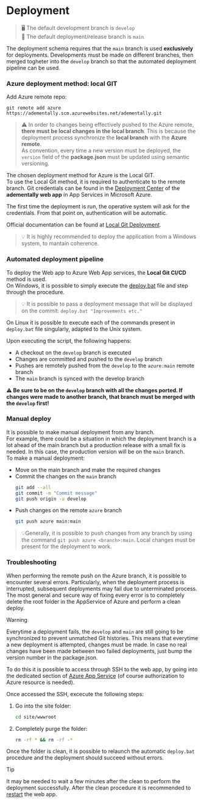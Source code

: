 # Deployment

> 🖥️ The default development branch is `develop`  
> 🚀 The default deployment/release branch is `main`

The deployment schema requires that the `main` branch is used **exclusively** for deployments. Developments must be made on different branches, then merged togheter into the `develop` branch so that the automated deployment pipeline can be used.

### Azure deployment method: local GIT

Add Azure remote repo:

```
git remote add azure https://adementally.scm.azurewebsites.net/adementally.git
```

> ⚠️ In order to changes being effectively pushed to the Azure remote, **there must be local changes in the local branch**. This is because the deployment process synchronize the **local branch** with the **Azure remote**.  
> As convention, every time a new version must be deployed, the `version` field of the **package.json** must be updated using semantic versioning.

The chosen deployment method for Azure is the Local GIT.  
To use the Local Git method, it is required to authenticate to the remote branch. Git credentials can be found in the [Deployment Center](https://portal.azure.com/#@innodemia2.onmicrosoft.com/resource/subscriptions/a735aa69-1c67-402a-aebc-e1ebcf017780/resourceGroups/adementally/providers/Microsoft.Web/sites/adementally/vstscd) of the **adementally web app** in App Services in Microsoft Azure.

The first time the deployment is run, the operative system will ask for the credentials. From that point on, authentication will be automatic.

Official documentation can be found at [Local Git Deployment](https://learn.microsoft.com/en-us/azure/app-service/deploy-local-git).

> 💡 It is highly recommended to deploy the application from a Windows system, to mantain coherence.

### Automated deployment pipeline

To deploy the Web app to Azure Web App services, the **Local Git CI/CD** method is used.  
On Windows, it is possible to simply execute the [deploy.bat](/deploy.bat) file and step through the procedure.

> 💡 It is possible to pass a deployment message that will be displayed on the commit: `deploy.bat "Improvements etc."`

On Linux it is possible to execute each of the commands present in `deploy.bat` file singularly, adapted to the Unix system.

Upon executing the script, the following happens:

-   A checkout on the `develop` branch is executed
-   Changes are committed and pushed to the `develop` branch
-   Pushes are remotely pushed from the `develop` to the `azure:main` remote branch
-   The `main` branch is synced with the develop branch

**⚠️ Be sure to be on the `develop` branch with all the changes ported. If changes were made to another branch, that branch must be merged with the `develop` first!**

### Manual deploy

It is possible to make manual deployment from any branch.  
For example, there could be a situation in which the deployment branch is a lot ahead of the main branch but a production release with a small fix is needed. In this case, the production version will be on the `main` branch.  
To make a manual deployment:

-   Move on the main branch and make the required changes
-   Commit the changes on the `main` branch
    ```sh
    git add --all
    git commit -m "Commit message"
    git push origin -u develop
    ```
-   Push changes on the remote `azure` branch
    ```sh
    git push azure main:main
    ```

> 💡Generally, it is possible to push changes from any branch by using the command `git push azure <branch>:main`. Local changes must be present for the deployment to work.

### Troubleshooting

When performing the remote push on the Azure branch, it is possible to encounter several errors. Particularly, when the deployment process is interrupted, subsequent deployments may fail due to unterminated process.  
The most general and secure way of fixing every error is to completely delete the root folder in the AppService of Azure and perform a clean deploy.

> [!WARNING]
> Everytime a deployment fails, the `develop` and `main` are still going to be synchronized to prevent unmatched Git histories. This means that everytime a new deployment is attempted, changes must be made. In case no real changes have been made between two failed deployments, just bump the version number in the package.json.

To do this it is possible to access through SSH to the web app, by going into the dedicated section of [Azure App Service](https://portal.azure.com/#@innodemia2.onmicrosoft.com/resource/subscriptions/a735aa69-1c67-402a-aebc-e1ebcf017780/resourceGroups/adementally/providers/Microsoft.Web/sites/adementally/ssh) (of course authorization to Azure resource is needed).

Once accessed the SSH, excecute the following steps:

1. Go into the site folder:

    ```sh
    cd site/wwwroot
    ```

2. Completely purge the folder:
    ```sh
    rm -rf * && rm -rf -*
    ```

Once the folder is clean, it is possible to relaunch the automatic `deploy.bat` procedure and the deployment should succeed without errors.

> [!TIP]
> It may be needed to wait a few minutes after the clean to perform the deployment successfully. After the clean procedure it is recommended to [restart](https://portal.azure.com/#@innodemia2.onmicrosoft.com/resource/subscriptions/a735aa69-1c67-402a-aebc-e1ebcf017780/resourceGroups/adementally/providers/Microsoft.Web/sites/adementally/appServices) the web app.
